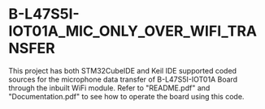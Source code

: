 # B-L47S5I-IOT01A_MIC_ONLY_OVER_WIFI_TRANSFER
  This project has both STM32CubeIDE and Keil IDE supported coded sources for the microphone data transfer of B-L47S5I-IOT01A Board through the inbuilt WiFi module. Refer to "README.pdf" and "Documentation.pdf" to see how to operate the board using this code.

